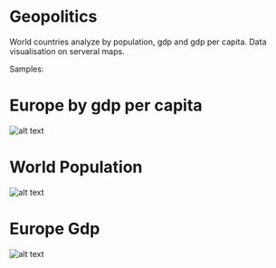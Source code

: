 # Geopolitics
World countries analyze by population, gdp and gdp per capita.
Data visualisation on serveral maps.

Samples:
# Europe by gdp per capita
![alt text](https://drive.google.com/uc?id=0B7YdwTALBWQbWGZZNkVkZEdkcms)
# World Population
![alt text](https://drive.google.com/uc?id=0B7YdwTALBWQbd2ZYSDVETUptWmc)
# Europe Gdp
![alt text](https://drive.google.com/uc?id=0B7YdwTALBWQbRUxuNXNXVHl3eWM)
